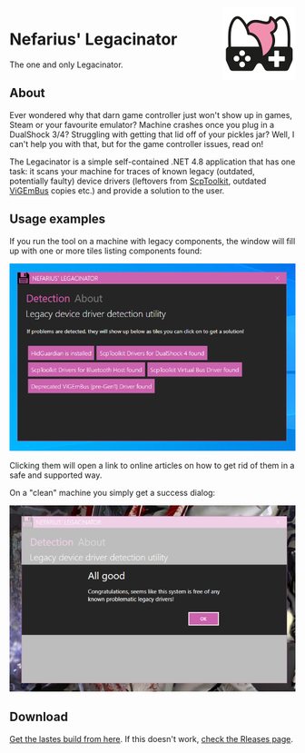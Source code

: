 <img src="assets/NSS-128x128.png" align="right" />

# Nefarius' Legacinator

The one and only Legacinator.

## About

Ever wondered why that darn game controller just won't show up in games, Steam or your favourite emulator? Machine crashes once you plug in a DualShock 3/4? Struggling with getting that lid off of your pickles jar? Well, I can't help you with that, but for the game controller issues, read on!

The Legacinator is a simple self-contained .NET 4.8 application that has one task: it scans your machine for traces of known legacy (outdated, potentially faulty) device drivers (leftovers from [ScpToolkit](https://github.com/nefarius/ScpToolkit), outdated [ViGEmBus](https://github.com/ViGEm/ViGEmBus) copies etc.) and provide a solution to the user.

## Usage examples

If you run the tool on a machine with legacy components, the window will fill up with one or more tiles listing components found:

![vmware_YnimgAtbM5.png](assets/vmware_YnimgAtbM5.png)

Clicking them will open a link to online articles on how to get rid of them in a safe and supported way.

On a "clean" machine you simply get a success dialog:

![explorer_IQFdg4ziCh.png](assets/explorer_IQFdg4ziCh.png)

## Download

[Get the lastes build from here](https://ci.appveyor.com/api/projects/nefarius/legacinator/artifacts/bin%2FRelease%2FLegacinator.exe). If this doesn't work, [check the Rleases page](releases/latest).
